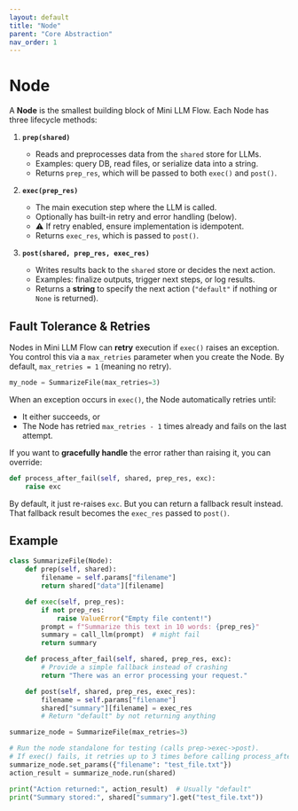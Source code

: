 ```yaml
---
layout: default
title: "Node"
parent: "Core Abstraction"
nav_order: 1
---
```


# Node

A **Node** is the smallest building block of Mini LLM Flow. Each Node has three lifecycle methods:

1. **`prep(shared)`**  
   - Reads and preprocesses data from the `shared` store for LLMs.
   - Examples: query DB, read files, or serialize data into a string.
   - Returns `prep_res`, which will be passed to both `exec()` and `post()`.

2. **`exec(prep_res)`**  
   - The main execution step where the LLM is called.
   - Optionally has built-in retry and error handling (below).
   - ⚠️ If retry enabled, ensure implementation is idempotent.
   - Returns `exec_res`, which is passed to `post()`.

3. **`post(shared, prep_res, exec_res)`**  
   - Writes results back to the `shared` store or decides the next action.  
   - Examples: finalize outputs, trigger next steps, or log results.
   - Returns a **string** to specify the next action (`"default"` if nothing or `None` is returned).


## Fault Tolerance & Retries

Nodes in Mini LLM Flow can **retry** execution if `exec()` raises an exception. You control this via a `max_retries` parameter when you create the Node. By default, `max_retries = 1` (meaning no retry).

```python 
my_node = SummarizeFile(max_retries=3)
```

When an exception occurs in `exec()`, the Node automatically retries until:

- It either succeeds, or
- The Node has retried `max_retries - 1` times already and fails on the last attempt.

If you want to **gracefully handle** the error rather than raising it, you can override:

```python 
def process_after_fail(self, shared, prep_res, exc):
    raise exc
```

By default, it just re-raises `exc`. But you can return a fallback result instead. 
That fallback result becomes the `exec_res` passed to `post()`.

## Example

```python 
class SummarizeFile(Node):
    def prep(self, shared):
        filename = self.params["filename"]
        return shared["data"][filename]

    def exec(self, prep_res):
        if not prep_res:
            raise ValueError("Empty file content!")
        prompt = f"Summarize this text in 10 words: {prep_res}"
        summary = call_llm(prompt)  # might fail
        return summary

    def process_after_fail(self, shared, prep_res, exc):
        # Provide a simple fallback instead of crashing
        return "There was an error processing your request."

    def post(self, shared, prep_res, exec_res):
        filename = self.params["filename"]
        shared["summary"][filename] = exec_res
        # Return "default" by not returning anything

summarize_node = SummarizeFile(max_retries=3)

# Run the node standalone for testing (calls prep->exec->post).
# If exec() fails, it retries up to 3 times before calling process_after_fail().
summarize_node.set_params({"filename": "test_file.txt"})
action_result = summarize_node.run(shared)

print("Action returned:", action_result)  # Usually "default"
print("Summary stored:", shared["summary"].get("test_file.txt"))
```  

